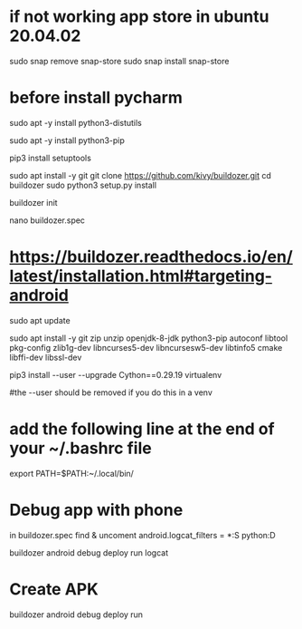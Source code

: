 # if not working app store in ubuntu 20.04.02
sudo snap remove snap-store
sudo snap install snap-store

# before install pycharm

sudo apt -y install python3-distutils

sudo apt -y install python3-pip

pip3 install setuptools

sudo apt install -y git
git clone https://github.com/kivy/buildozer.git
cd buildozer
sudo python3 setup.py install

buildozer init

nano buildozer.spec

# https://buildozer.readthedocs.io/en/latest/installation.html#targeting-android
sudo apt update

sudo apt install -y git zip unzip openjdk-8-jdk python3-pip autoconf libtool pkg-config zlib1g-dev libncurses5-dev libncursesw5-dev libtinfo5 cmake libffi-dev libssl-dev

pip3 install --user --upgrade Cython==0.29.19 virtualenv  

#the --user should be removed if you do this in a venv

# add the following line at the end of your ~/.bashrc file
export PATH=$PATH:~/.local/bin/

# Debug app with phone

in buildozer.spec find & uncoment android.logcat_filters = *:S python:D

buildozer android debug deploy run logcat

# Create APK
buildozer android debug deploy run
